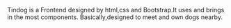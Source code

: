 Tindog is a Frontend designed by html,css and Bootstrap.It uses and brings in the most components.
Basically,designed to meet and own dogs nearby.
